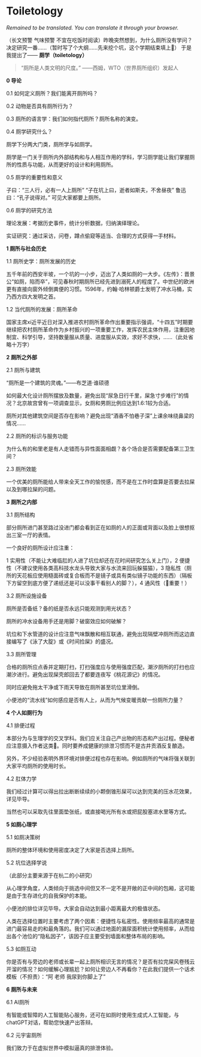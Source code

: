 # Toiletology

*Remained to be translated. You can translate it through your browser.*

（长文预警️ 气味预警️ 不宜在吃饭时阅读）昨晚突然想到，为什么厕所没有学问？决定研究一番……（暂时写了个大纲……先来挖个坑，这个学期结束填上🤪）
于是我提出了——
          **厕学（toiletology）**

> “厕所是人类文明的尺度。”
>       ——西姆，WTO（世界厕所组织）发起人

**0  导论**

  0.1 如何定义厕所？我们能离开厕所吗？

  0.2 动物是否具有厕所行为？

  0.3 厕所的语言学：我们如何指代厕所？厕所名称的演变。

  0.4 厕学研究什么？

厕学下分两大门类，厕所学与如厕学。

厕学是一门关于厕所内外部结构和与人相互作用的学科，学习厕学能让我们掌握厕所的性质与功能，从而更好的设计和利用厕所。

  0.5 厕学的重要性和意义

子曰：“三人行，必有一人上厕所”  “子在坑上曰，逝者如斯夫，不舍昼夜”  鲁迅曰：“孔子说得对。”  可见大家都要上厕所。

  0.6 厕学的研究方法

理论发展：考据历史事件，统计分析数据，归纳演绎理论。

实证研究：通过采访，问卷，蹲点偷窥等适当、合理的方式获得一手材料。

**1  厕所与社会历史**

  1.1 厕所史学：厕所发展的历史

五千年前的西安半坡，一个坑的一小步，迈出了人类如厕的一大步。《左传》：晋景公“如厕，陷而卒”，可见春秋时期厕所已经先进到溺死人的程度了。中世纪的欧洲更有直接向窗外倾倒粪便的习惯。1596年，约翰·哈林顿爵士发明了冲水马桶，实乃西方四大发明之首。

  1.2 当代厕所的发展：厕所革命

国家主席xi近平近日对深入推进农村厕所革命作出重要指示强调，“十四五”时期要继续把农村厕所革命作为乡村振兴的一项重要工作，发挥农民主体作用，注重因地制宜、科学引导，坚持数量服从质量、进度服从实效，求好不求快，……（此处省略十万字）

**2  厕所之外部**

  2.1 厕所与建筑

“厕所是一个建筑的灵魂。”——布芝道·谁硕德

如何最大化设计厕所摆放及数量，避免出现“尿急日行千里，屎急寸步难行”的情况？北京故宫曾有一项调查显示，女厕和男厕比例应达到1.6:1较为合适。

厕所对其他建筑空间是否存在影响？避免出现“酒香不怕巷子深”上课余味绕鼻梁的情况……

  2.2 厕所的标识与服务功能

为什么有的和里老是有人走错而与异性面面相觑？各个场合是否需要配备第三卫生间？

  2.3 厕所效能

一个优美的厕所能给人带来全天工作的愉悦感，而不是在工作时盘算是否要去拉屎以及到哪拉屎的问题。

**3  厕所之内部**

  3.1 厕所结构

部分厕所进门甚至路过没进门都会看到正在如厕的人的正面或背面以及脸上很想抠出三室一厅的表情。

一个良好的厕所设计应注重：

1 实用性（不能让大难临肛的人进了坑位却还在花时间研究怎么关上门），2 便捷性（不建议使用各类高科技水龙头导致大家与水流来回玩躲猫猫），3 隐私性（厕所的天花板应使用糙面砖或复合板而不是镜子或具有类似镜子功能的东西）（隔板下方留空到底方便了递纸还是可以没事干看别人的脚？），4 通风性（😤重要！）

  3.2 厕所设施设备

厕所是否备纸？备的纸是否永远只能观测到用光状态？

厕所的冲水设备用手还是用脚？破窗效应如何破解？

坑位和下水管道的设计应注意气味飘散和相互联通，避免出现隔壁冲厕所而这边直接编写了《泳了大腚》或《时间捡屎》的盛况。

  3.3 厕所管理

合格的厕所应点香并定期打扫，打扫强度应与使用强度匹配，潮汐厕所的打扫也应潮汐进行。避免出现屎壳郎回去了都要连夜写《桃花源记》的情况。

同时应避免拖太干净或下雨天导致在厕所甚至坑位里滑倒。

小便池的“流水线”如何感应是否有人上，从而为气候变暖贡献一份厕所力量？

**4  个人如厕行为**

  4.1 排便过程

本部分为与生理学的交叉学科。我们应关注自己产出物的形态和产出过程。便秘者应注意摄入作者这类🥬。同时要养成健康的排泄习惯而不是古井贡酒反复酿造。

另外，不少经验表明外界环境对排便过程也存在影响。例如厕所的气味将强关联到大家平均厕所的使用时长。

  4.2 肛体力学

我们经过计算可以得出拉出断断续续的小颗倒锥形屎可以达到完美的压水花效果，详见毕导。

当然也可以采取先往里面垫张纸，或直接喝光所有水或把屁股塞进水里等方式。

**5  如厕心理学**

  5.1 如厕决策树

厕所的整体环境和使用密度决定了大家是否选择上厕所。

  5.2 坑位选择学说

（此部分主要来源于在杭二的小研究）

从心理学角度，人类倾向于挑选中间但又不一定不是开敞的正中间的包厢，这可能是由于生存进化的自我保护的本能。

小便池的排位详见毕导。大家会自动达到最小距离最大的极值状态。

人类在选择位置时主要考虑了两个因素：便捷性与私密性。使用频率最高的通常是进门最容易走的和最角落的。我们可以通过地面的漏尿面积统计使用频率，从而给出各个池位的“隐私因子”，该因子应主要受到墙面和整体布局的影响。

  5.3 如厕互动

你是否有与旁边的老师或长辈一起上厕所相识无言的情况？是否有拉完屎风卷残云开溜的情况？如何缓解心理尴尬？如何让旁边人不再看你？在此我们提供一个话术模板（不担责）：“阿 老师 我尿到你脚上了”

**6 厕所与未来**

  6.1 AI厕所

有智能或智障的人工智能贴心服务，还可在如厕时使用生成式人工智能，与chatGPT对话，帮助您快速产出答辩。

  6.2 元宇宙厕所

我们致力于在虚拟世界中模拟逼真的排泄体验。